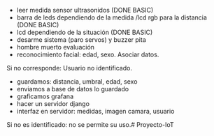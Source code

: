 - leer medida sensor ultrasonidos (DONE BASIC)
- barra de leds dependiendo de la medida /lcd rgb para la distancia (DONE BASIC)
- lcd dependiendo de la situación (DONE BASIC)
- desarme sistema (paro servos) y buzzer pita 
- hombre muerto evaluación
- reconocimiento facial: edad, sexo. Asociar datos. 

Si no corresponde: Usuario no identificado.


- guardamos: distancia, umbral, edad, sexo
- enviamos a base de datos lo guardado
- graficamos grafana
- hacer un servidor django
- interfaz en servidor: medidas, imagen camara, usuario

Si no es identificado: no se permite su uso.# Proyecto-IoT